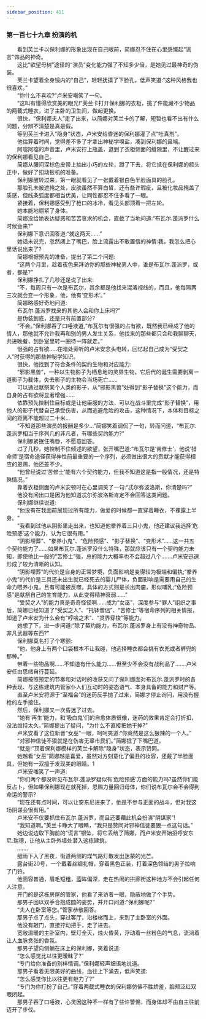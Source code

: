 ```yaml
---
sidebar_position: 411
---
```

### 第一百七十九章 扮演的机  


　　看到芙兰卡以保利娜的形象出现在自己眼前，简娜忍不住在心里感慨起“谎言”饰品的神奇。  
　　这比“欲望母树”途径的“演员”变化能力强了不知多少倍，是她见过最神奇的伪装。  
　　芙兰卡望着全身镜内的“自己”，轻轻抚摸了下脸孔，低声笑道:“这种风格我也很喜欢。”  
　　“你什么不喜欢?”卢米安嘲笑了一句。  
　　“这叫有懂得欣赏美的眼光!”芙兰卡打开保利娜的衣柜，挑了件能藏不少物品的两截式睡衣，进了主卧的卫生间，做起更换。  
　　很快，“保利娜夫人”走了出来，以简娜对芙兰卡的了解，短暂也看不出有什么问题，分辨不清楚是真是假。  
　　等到芙兰卡进入“隐身”状态，卢米安给昏迷的保利娜灌了点“吐真剂”。  
　　他估算着时间，觉得差不多了才拿出神秘学嗅盐，凑到保利娜的鼻端。  
　　阿嚏阿嚏的声音里，卢米安拧上瓶盖，退到了衣柜侧面的缝隙里，不让醒过来的保利娜看见自己。  
　　简娜从腰间深棕色皮带上抽出小巧的左轮，蹲了下去，将它抵在保利娜的额头正中，做好了扣动扳机的准备。  
　　保利娜醒转过来，第一眼就看见了一张戴着银白色半脸面具的脸孔。  
　　那脸孔未被遮掩之处，皮肤虽然不算白皙，还有些许瑕疵，且被化妆品掩盖了质感，但线条弧度都相当优美，让同性都忍不住多看了一眼。  
　　紧接着，保利娜感受到了枪口的冰冷，看见头部顶着一把左轮。  
　　她本能地绷紧了身体。  
　　简娜没给她表达疑惑和苦苦哀求的机会，直截了当地问道:“布瓦尔.蓬派罗什么时候会来?”  
　　保利娜下意识回答道:“就这两天……”  
　　她话未说完，忽然闭上了嘴巴，脸上流露出不敢置信的神情:我，我怎么把心里话说出来了?  
　　简娜根据预先的准备，提出了第二个问题:  
　　“这两个月里，趁着夜色来拜访你的那些神秘男人中，谁是布瓦尔.蓬派罗，或者，都是?”  
　　保利娜挣扎了几秒还是说了出来:  
　　“不，每周只有一次是布瓦尔，其余都是他找来混淆视线的，而且，他每隔两三次就会变一个形象，他，他有‘变形术’。”  
　　简娜略感好奇地问道:  
　　布瓦尔.蓬派罗找来的其他人会和你上床吗?”  
　　是伪装到底，还是只有前置部分?  
　　“不会。”保利娜吞了口唾液道,“布瓦尔有很强的占有欲，既然我已经成了他的情人，那他就不允许我再和别的男人发生关系，他找来的那些都只会和我聊聊天，共进晚餐，到卧室里转一圈待一阵就走。”  
　　很强的占有欲.….在暗处旁听的卢米安念头电转，回忆起自己成为“受契之人”时获得的那些神秘学知识。  
　　很快，他找到了符合条件的契约生物和对应能力:  
　　“邪影黑兽”，一种以生物影子为栖息地的灵界生物，它后代的诞生需要剥离一道影子为载体，失去影子的生物会当场死亡……  
　　可以通过献祭某个人类的影子，从“邪影黑兽”处得到“影子替换”这个能力，而自身的占有欲将显著增强......  
　　依靠预先控制住目标或是让他臣服的方法，可以在战斗里完成“影子替换”，用他人的影子代替自己承受伤害，从而逃避危险的攻击，这种情况下，本体和目标之间的距离不能超过二十米…  
　　“不知道那些演员的报酬是多少…”简娜笑着调侃了一句，转而问道，“布瓦尔.蓬派罗相当于序列几的非凡者，有哪些契约能力?”  
　　保利娜紧抿住嘴唇，不愿意回答。  
　　过了几秒，她控制不住倾述的欲望，张开嘴巴道:“布瓦尔是‘苦修士’，他说‘猎命师’是宿命途径获得神性前最重要的一个序列，必须做出很大的贡献才能获得相应的恩赐，他还差不少。  
　　“他曾经说过‘苦修士’能有六个契约能力，但我不知道这是指一般情况，还是特殊情况。”  
　　靠着衣柜侧面的卢米安顿时在心里调笑了一句:“忒尔弥波洛斯，你清楚吗?”  
　　他没有问出口是因为他知道忒尔弥波洛斯肯定不会回答这类问题。  
　　保利娜继续说道:  
　　“他没有在我面前展现过所有能力，做爱的时候都一直穿着睡衣，不裸露上半身。“  
　　“我看到过他从阴影里走出来，也知道他豢养着三只小鬼，他还建议我选择‘危险预感’这个能力，认为它很有用。”  
　　“阴影埋葬”、“豢养小鬼”、“危险预感”、“影子替换”、“变形术”……这一共五个契约能力了……如果布瓦尔.蓬派罗没什么特殊，那就应该只有一个契约能力未知，即使他比一般的“苦修士”强，总的能力大概率也不会超过八个…….卢米安迅速形成了较为清晰的认知。  
　　“阴影埋葬”的代价是自身的正常梦境，负面影响是变得较为极端和偏执;“豢养小鬼”的代价是三具还未出生就已经死去的婴儿尸体，负面影响是需要用自己的生命力喂养小鬼，且有可能被反噬，具体的方式则是长出肉瘤，形似哺乳;“危险预感”是献祭自己的生育能力，从此变得精神衰弱......”  
　　“受契之人”的能力真是奇奇怪怪啊……成为“女巫”，深度参与“罪人”组织之事后，简娜已经知道了“受契之人”、“托钵僧侣”、“苦修士”等宿命序列的相关情报，知道了卢米安为什么会有“哼哈之术”、“灵界穿梭”等能力。  
　　她想了下，进一步问道:“除了契约能力，布瓦尔.蓬派罗身上有没有神奇物品、非凡武器等东西?”  
　　保利娜莫名打了个寒颤:  
　　“他，他身上有两个口袋根本不让我碰，他选择睡衣都会挑有衣兜或者裤兜的那种。”  
　　带着一些物品啊……不知道有什么能力……但至少不会没有战利品了…….卢米安任由思绪自行蔓延。  
　　简娜按照预定的节奏和对话时的收获又问了保利娜面对布瓦尔.蓬派罗时的各种表现、与这栋建筑内管家仆人们互动时的姿态语气、本身具备的能力和财产等。  
　　直至卢米安将源于“至福会”的迷药反手抛了过来，简娜才停止询问，用没有握枪的左手接住。  
　　然后，保利娜又一次昏迷了过去。  
　　“她有‘再生’能力，和‘吸血鬼’们的自愈体质很像，迷药的效果肯定会打折扣，没法维持太久。”简娜提出了疑问，“为什么不直接把她干掉?”  
　　卢米安看了这位新晋“女巫”一眼，呵呵笑道:“你竟然是这么狠辣的一个人。”  
　　“对邪神信徒不狠就是在伤害无辜市民们。”简娜抿了下嘴巴道。  
　　“就是!”顶着保利娜模样的芙兰卡解除“隐身”状态，表示赞同。  
　　她越看“女巫”简娜越是喜爱，虽然对方刻意化了偏丑的妆容，还戴了半脸面具，但她有一双擅于发现美的眼睛。1  
　　卢米安嗤笑了一声道:  
　　“你们两个都没听见布瓦尔.蓬派罗疑似有‘危险预感’方面的能力吗?虽然你们能反占卜，但如果保利娜现在就死掉，恩赐力量回归母体，你们说布瓦尔会不会得到命运的警示?  
　　“现在还有点时间，可以让安东尼进来了，他是不参与正面的战斗，但对我这场阴谋会很有用。”  
　　卢米安不仅要抓住布瓦尔.蓬派罗，而且还要藉此机会扮演“阴谋家”!  
　　“我知道啊。”芙兰卡睁大了眼睛，“我只是赞同对邪神信徒要狠一点这句话。”  
　　她边说边取下胸前的“谎言”银坠，将它丢给了简娜，而卢米安开始招呼安东尼.瑞德，让他从主卧外墙处潜入这栋建筑。  
　　…….  
　　细雨下入了黑夜，街道两侧的煤气路灯散发出迷蒙的光芒。  
　　露台街20号，一个戴着丝绸礼帽，穿着黑色正装，打着深色领结的男子拉响了门铃。  
　　他面容普通，眉毛短粗，蓝眸偏深，走在热闹的拱廊街这种地方不会引起任何人注意。  
　　开门的是这栋房屋的管家，他看了来访者一眼，隐蔽地做了个手势。  
　　那男子回以双手合抱成圆的姿势，并开口问道:“保利娜呢?”  
　　“夫人在卧室等您。”管家恭敬回答。  
　　那男子点了点头，穿过客厅，沿楼梯而上，来到了主卧室的外面。  
　　他没有敲门，直接拧动把手，走了进去。  
　　宽敞温暖的主卧室内，壁灯全灭，烛火昏黄，浮动着一丝粉色的气息，流淌着让人血脉贲张的香氛。  
　　那男子望向侧躺在床上的保利娜，笑着说道:  
　　“怎么感觉比以往更暧昧了?”  
　　“专门给你准备的别样情调。”保利娜轻声细语地说道。  
　　那男子看着无限美好的曲线，血往上下涌去，低声笑道:  
　　“怎么感觉你比以往更有魅力了?”  
　　“专门为你打扮了自己。”穿着两截式睡衣的保利娜仿佛不胜娇羞，脸颊泛红双眼闭起。  
　　那男子吞了口唾液，心灵因这种不一样有了些许警惕，而身体却不由自主往前迈开了步伐。  
